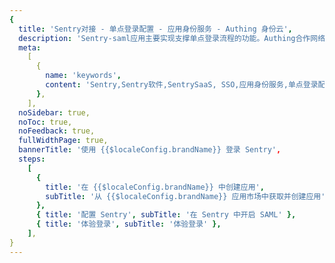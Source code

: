 ```yaml
---
{
  title: 'Sentry对接 - 单点登录配置 - 应用身份服务 - Authing 身份云',
  description: 'Sentry-saml应用主要实现支撑单点登录流程的功能。Authing合作网络提供 Sentry对接，单点登录，SSO，实现应用的快捷登录、免密登录，提升员工办公体验、增强用户体验，增强企业数字化服务水平。',
  meta:
    [
      {
        name: 'keywords',
        content: 'Sentry,Sentry软件,SentrySaaS, SSO,应用身份服务,单点登录配置,Authing身份云',
      },
    ],
  noSidebar: true,
  noToc: true,
  noFeedback: true,
  fullWidthPage: true,
  bannerTitle: '使用 {{$localeConfig.brandName}} 登录 Sentry',
  steps:
    [
      {
        title: '在 {{$localeConfig.brandName}} 中创建应用',
        subTitle: '从 {{$localeConfig.brandName}} 应用市场中获取并创建应用',
      },
      { title: '配置 Sentry', subTitle: '在 Sentry 中开启 SAML' },
      { title: '体验登录', subTitle: '体验登录' },
    ],
}
---
```


<IntegrationDetail/>
